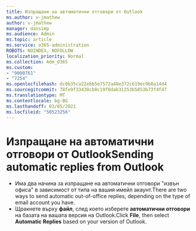 ```yaml
---
title: Изпращане на автоматични отговори от Outlook
ms.author: v-jmathew
author: v-jmathew
manager: dansimp
ms.audience: Admin
ms.topic: article
ms.service: o365-administration
ROBOTS: NOINDEX, NOFOLLOW
localization_priority: Normal
ms.collection: Adm_O365
ms.custom:
- "9000761"
- "7254"
ms.openlocfilehash: dc0b35ca22ebb5e7572a48e372c619ec9b8a14d4
ms.sourcegitcommit: 78fe9f33438cb0c19f0dab31253b5853b73f4f47
ms.translationtype: MT
ms.contentlocale: bg-BG
ms.lasthandoff: 03/05/2021
ms.locfileid: "50523256"
---
```

# <a name="sending-automatic-replies-from-outlook"></a><span data-ttu-id="a259a-102">Изпращане на автоматични отговори от Outlook</span><span class="sxs-lookup"><span data-stu-id="a259a-102">Sending automatic replies from Outlook</span></span>

- <span data-ttu-id="a259a-103">Има два начина за изпращане на автоматични отговори "извън офиса" в зависимост от типа на вашия имейл акаунт.</span><span class="sxs-lookup"><span data-stu-id="a259a-103">There are two ways to send automatic out-of-office replies, depending on the type of email account you have.</span></span>
- <span data-ttu-id="a259a-104">Щракнете върху **файл**, след което изберете **автоматични отговори** на базата на вашата версия на Outlook.</span><span class="sxs-lookup"><span data-stu-id="a259a-104">Click **File**, then select **Automatic Replies** based on your version of Outlook.</span></span>
